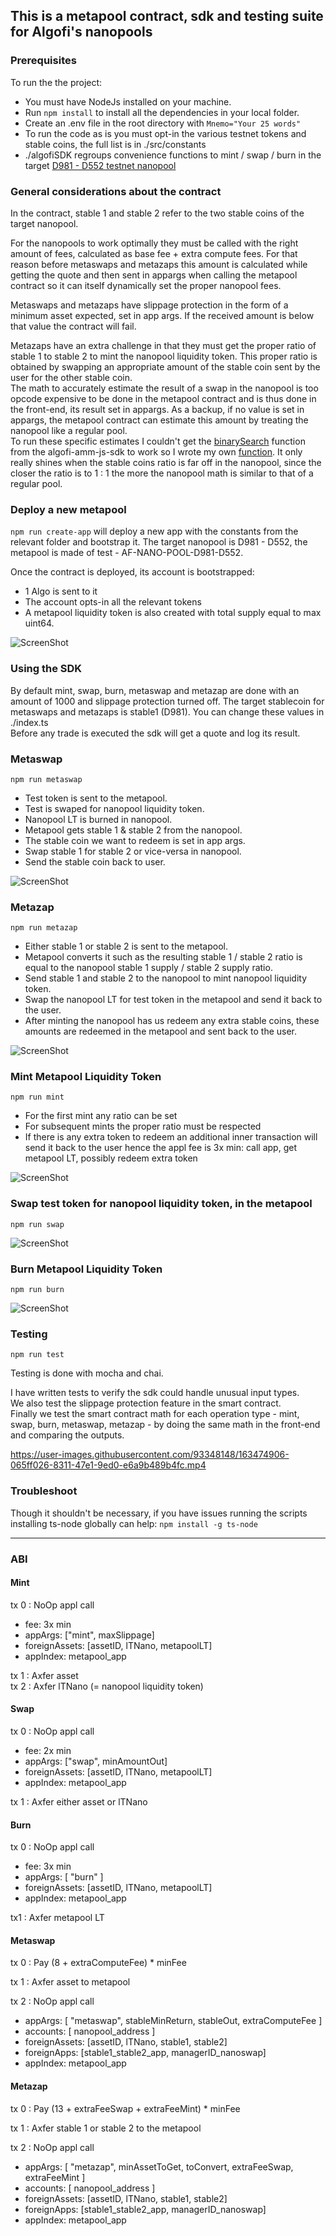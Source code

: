 ## This is a metapool contract, sdk and testing suite for Algofi's nanopools

### Prerequisites

To run the the project:

- You must have NodeJs installed on your machine.
- Run `npm install` to install all the dependencies in your local folder.
- Create an .env file in the root directory with `Mnemo="Your 25 words"`
- To run the code as is you must opt-in the various testnet tokens and stable coins, the full list is in ./src/constants
- ./algofiSDK regroups convenience functions to mint / swap / burn in the target [D981 - D552 testnet nanopool](https://testnet.algoexplorer.io/address/73LJJN3MGSOVLJWRM4F5ARYT4BYJSIWHE4IAYGWTT7YEGYZXEYFZSO2Q6E)

### General considerations about the contract

In the contract, stable 1 and stable 2 refer to the two stable coins of the target nanopool.

For the nanopools to work optimally they must be called with the right amount of fees, calculated as base fee + extra compute fees. For that reason before metaswaps and metazaps this amount is calculated while getting the quote and then sent in appargs when calling the metapool contract so it can itself dynamically set the proper nanopool fees.

Metaswaps and metazaps have slippage protection in the form of a minimum asset expected, set in app args. If the received amount is below that value the contract will fail.

Metazaps have an extra challenge in that they must get the proper ratio of stable 1 to stable 2 to mint the nanopool liquidity token. This proper ratio is obtained by swapping an appropriate amount of the stable coin sent by the user for the other stable coin.  
The math to accurately estimate the result of a swap in the nanopool is too opcode expensive to be done in the metapool contract and is thus done in the front-end, its result set in appargs. As a backup, if no value is set in appargs, the metapool contract can estimate this amount by treating the nanopool like a regular pool.  
To run these specific estimates I couldn't get the [binarySearch](https://github.com/Algofiorg/algofi-amm-js-sdk/blob/377690b8ea97993900b34a92f113ea63e47f4dd0/src/v0/pool.ts#L492) function from the algofi-amm-js-sdk to work so I wrote my own [function](https://github.com/AlgoDoggo/algofi_hackalgo/blob/99e9661408238bb0fee861ddf1a037dbc563abf9/src/utils/stableSwapMath.ts#L238). It only really shines when the stable coins ratio is far off in the nanopool, since the closer the ratio is to 1 : 1 the more the nanopool math is similar to that of a regular pool.

### Deploy a new metapool

`npm run create-app` will deploy a new app with the constants from the relevant folder and bootstrap it. The target nanopool is D981 - D552, the metapool is made of test - AF-NANO-POOL-D981-D552.

Once the contract is deployed, its account is bootstrapped:

- 1 Algo is sent to it
- The account opts-in all the relevant tokens
- A metapool liquidity token is also created with total supply equal to max uint64.

![ScreenShot](./screenshots/bootstrap.webp)

### Using the SDK

By default mint, swap, burn, metaswap and metazap are done with an amount of 1000 and slippage protection turned off. The target stablecoin for metaswaps and metazaps is stable1 (D981). You can change these values in ./index.ts  
Before any trade is executed the sdk will get a quote and log its result.

### Metaswap

`npm run metaswap`

- Test token is sent to the metapool.
- Test is swaped for nanopool liquidity token.
- Nanopool LT is burned in nanopool.
- Metapool gets stable 1 & stable 2 from the nanopool.
- The stable coin we want to redeem is set in app args.
- Swap stable 1 for stable 2 or vice-versa in nanopool.
- Send the stable coin back to user.

![ScreenShot](./screenshots/metaswap.webp)

### Metazap

`npm run metazap`

- Either stable 1 or stable 2 is sent to the metapool.
- Metapool converts it such as the resulting stable 1 / stable 2 ratio is equal to the nanopool stable 1 supply / stable 2 supply ratio.
- Send stable 1 and stable 2 to the nanopool to mint nanopool liquidity token.
- Swap the nanopool LT for test token in the metapool and send it back to the user.
- After minting the nanopool has us redeem any extra stable coins, these amounts are redeemed in the metapool and sent back to the user.

![ScreenShot](./screenshots/metazap.webp)

### Mint Metapool Liquidity Token

`npm run mint`

- For the first mint any ratio can be set
- For subsequent mints the proper ratio must be respected
- If there is any extra token to redeem an additional inner transaction will send it back to the user hence the appl fee is 3x min: call app, get metapool LT, possibly redeem extra token

![ScreenShot](./screenshots/mint.webp)

### Swap test token for nanopool liquidity token, in the metapool

`npm run swap`

![ScreenShot](./screenshots/swap.webp)

### Burn Metapool Liquidity Token

`npm run burn`

![ScreenShot](./screenshots/burn.webp)

### Testing

`npm run test`

Testing is done with mocha and chai.

I have written tests to verify the sdk could handle unusual input types.  
We also test the slippage protection feature in the smart contract.  
Finally we test the smart contract math for each operation type - mint, swap, burn, metaswap, metazap - by doing the same math in the front-end and comparing the outputs.

https://user-images.githubusercontent.com/93348148/163474906-065ff026-8311-47e1-9ed0-e6a9b489b4fc.mp4

### Troubleshoot

Though it shouldn't be necessary, if you have issues running the scripts installing ts-node globally can help: `npm install -g ts-node`

---

### ABI

#### Mint

tx 0 : NoOp appl call

- fee: 3x min
- appArgs: ["mint", maxSlippage]
- foreignAssets: [assetID, lTNano, metapoolLT]
- appIndex: metapool_app

tx 1 : Axfer asset  
tx 2 : Axfer lTNano (= nanopool liquidity token)

#### Swap

tx 0 : NoOp appl call

- fee: 2x min
- appArgs: ["swap", minAmountOut]
- foreignAssets: [assetID, lTNano, metapoolLT]
- appIndex: metapool_app

tx 1 : Axfer either asset or lTNano

#### Burn

tx 0 : NoOp appl call

- fee: 3x min
- appArgs: [ "burn" ]
- foreignAssets: [assetID, lTNano, metapoolLT]
- appIndex: metapool_app

tx1 : Axfer metapool LT

#### Metaswap

tx 0 : Pay (8 + extraComputeFee) \* minFee

tx 1 : Axfer asset to metapool

tx 2 : NoOp appl call

- appArgs: [ "metaswap", stableMinReturn, stableOut, extraComputeFee ]
- accounts: [ nanopool_address ]
- foreignAssets: [assetID, lTNano, stable1, stable2]
- foreignApps: [stable1_stable2_app, managerID_nanoswap]
- appIndex: metapool_app

#### Metazap

tx 0 : Pay (13 + extraFeeSwap + extraFeeMint) \* minFee

tx 1 : Axfer stable 1 or stable 2 to the metapool

tx 2 : NoOp appl call

- appArgs: [ "metazap", minAssetToGet, toConvert, extraFeeSwap, extraFeeMint ]
- accounts: [ nanopool_address ]
- foreignAssets: [assetID, lTNano, stable1, stable2]
- foreignApps: [stable1_stable2_app, managerID_nanoswap]
- appIndex: metapool_app
